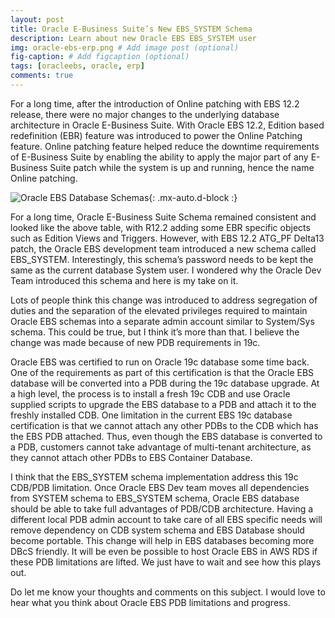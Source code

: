 ```yaml
---
layout: post
title: Oracle E-Business Suite’s New EBS_SYSTEM Schema
description: Learn about new Oracle EBS EBS_SYSTEM user
img: oracle-ebs-erp.png # Add image post (optional)
fig-caption: # Add figcaption (optional)
tags: [oracleebs, oracle, erp]
comments: true
---
```


For a long time, after the introduction of Online patching with EBS 12.2 release, there were no major changes to the underlying database architecture in Oracle E-Business Suite. With Oracle EBS 12.2, Edition based redefinition (EBR) feature was introduced to power the Online Patching feature. Online patching feature helped reduce the downtime requirements of E-Business Suite by enabling the ability to apply the major part of any E-Business Suite patch while the system is up and running, hence the name Online patching.

![Oracle EBS Database Schemas]({{site.baseurl}}/assets/img/oracle-ebs-system.gif){: .mx-auto.d-block :}

For a long time, Oracle E-Business Suite Schema remained consistent and looked like the above table, with R12.2 adding some EBR specific objects such as Edition Views and Triggers. However, with EBS 12.2 ATG_PF Delta13 patch, the Oracle EBS development team introduced a new schema called EBS_SYSTEM. Interestingly, this schema’s password needs to be kept the same as the current database System user. I wondered why the Oracle Dev Team introduced this schema and here is my take on it.

Lots of people think this change was introduced to address segregation of duties and the separation of the elevated privileges required to maintain Oracle EBS schemas into a separate admin account similar to System/Sys schema. This could be true, but I think it’s more than that. I believe the change was made because of new PDB requirements in 19c.

Oracle EBS was certified to run on Oracle 19c database some time back. One of the requirements as part of this certification is that the Oracle EBS database will be converted into a PDB during the 19c database upgrade. At a high level, the process is to install a fresh 19c CDB and use Oracle supplied scripts to upgrade the EBS database to a PDB and attach it to the freshly installed CDB. One limitation in the current EBS 19c database certification is that we cannot attach any other PDBs to the CDB which has the EBS PDB attached. Thus, even though the EBS database is converted to a PDB, customers cannot take advantage of multi-tenant architecture, as they cannot attach other PDBs to EBS Container Database.

I think that the EBS_SYSTEM schema implementation address this 19c CDB/PDB limitation. Once Oracle EBS Dev team moves all dependencies from SYSTEM schema to EBS_SYSTEM schema, Oracle EBS database should be able to take full advantages of PDB/CDB architecture. Having a different local PDB admin account to take care of all EBS specific needs will remove dependency on CDB system schema and EBS Database should become portable. This change will help in EBS databases becoming more DBcS friendly. It will be even be possible to host Oracle EBS in AWS RDS if these PDB limitations are lifted. We just have to wait and see how this plays out.

Do let me know your thoughts and comments on this subject. I would love to hear what you think about Oracle EBS PDB limitations and progress.